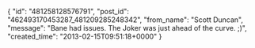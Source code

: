  {
   "id": "481258128576791",
   "post_id": "462493170453287_481209285248342",
   "from_name": "Scott Duncan",
   "message": "Bane had issues. The Joker was just ahead of the curve. ;)",
   "created_time": "2013-02-15T09:51:18+0000"
 }
